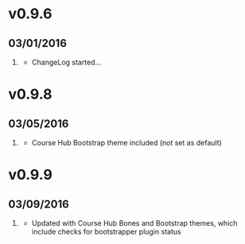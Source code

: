 # v0.9.6
## 03/01/2016

1. [](#new)
    * ChangeLog started...

# v0.9.8
## 03/05/2016

1. [](#new)
    * Course Hub Bootstrap theme included (not set as default)

# v0.9.9
## 03/09/2016

1. [](#improved)
    * Updated with Course Hub Bones and Bootstrap themes, which include checks for bootstrapper plugin status
